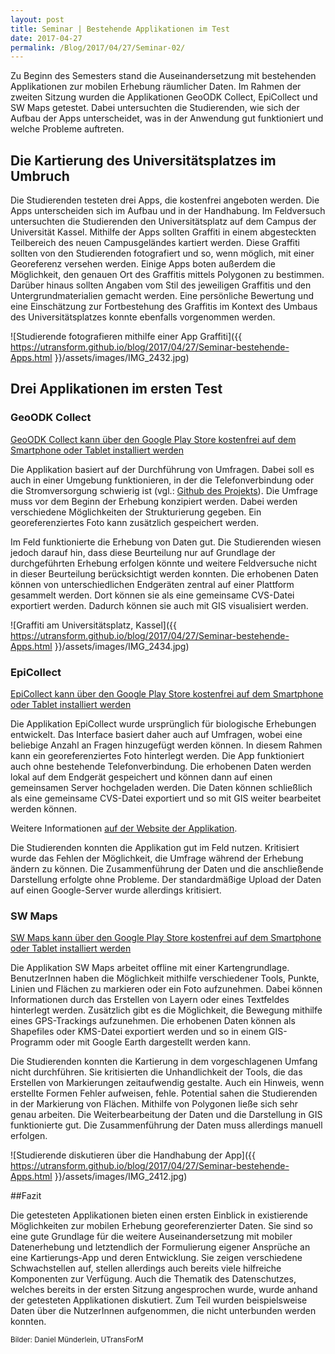 ```yaml
---
layout: post
title: Seminar | Bestehende Applikationen im Test
date: 2017-04-27
permalink: /Blog/2017/04/27/Seminar-02/
---
```


Zu Beginn des Semesters stand die Auseinandersetzung mit bestehenden Applikationen zur mobilen Erhebung räumlicher Daten. Im Rahmen der zweiten Sitzung wurden die Applikationen GeoODK Collect, EpiCollect und SW Maps getestet. Dabei untersuchten die Studierenden, wie sich der Aufbau der Apps unterscheidet, was in der Anwendung gut funktioniert und welche Probleme auftreten.

## Die Kartierung des Universitätsplatzes im Umbruch

Die Studierenden testeten drei Apps, die kostenfrei angeboten werden. Die Apps unterscheiden sich im Aufbau und in der Handhabung. Im Feldversuch untersuchten die Studierenden den Universitätsplatz auf dem Campus der Universität Kassel. Mithilfe der Apps sollten Graffiti in einem abgesteckten Teilbereich des neuen Campusgeländes kartiert werden. Diese Graffiti sollten von den Studierenden fotografiert und so, wenn möglich,  mit einer Georeferenz versehen werden. Einige Apps boten außerdem die Möglichkeit, den genauen Ort des Graffitis mittels Polygonen zu bestimmen. Darüber hinaus sollten Angaben vom Stil des jeweiligen Graffitis und den Untergrundmaterialien gemacht werden. Eine persönliche Bewertung und eine Einschätzung zur Fortbestehung des Graffitis im Kontext des Umbaus des Universitätsplatzes konnte ebenfalls vorgenommen werden.


![Studierende fotografieren mithilfe einer App Graffiti]({{ https://utransform.github.io/blog/2017/04/27/Seminar-bestehende-Apps.html }}/assets/images/IMG_2432.jpg)

## Drei Applikationen im ersten Test

### GeoODK Collect

<a href="https://play.google.com/store/apps/details?id=com.geoodk.collect.android" titel="Google Play">GeoODK Collect kann über den Google Play Store kostenfrei auf dem Smartphone oder Tablet installiert werden</a>

Die Applikation basiert auf der Durchführung von Umfragen. Dabei soll es auch in einer Umgebung funktionieren, in der die Telefonverbindung oder die Stromversorgung schwierig ist (vgl.: <a href="https://github.com/opendatakit/collect" titel="Github opendatakit">Github des Projekts</a>). Die Umfrage muss vor dem Beginn der Erhebung konzipiert werden. Dabei werden verschiedene Möglichkeiten der Strukturierung gegeben. Ein georeferenziertes Foto kann zusätzlich gespeichert werden.

Im Feld funktionierte die Erhebung von Daten gut. Die Studierenden wiesen jedoch darauf hin, dass diese Beurteilung nur auf Grundlage der durchgeführten Erhebung erfolgen könnte und weitere Feldversuche nicht in dieser Beurteilung berücksichtigt werden konnten.
Die erhobenen Daten können von unterschiedlichen Endgeräten zentral auf einer Plattform gesammelt werden. Dort können sie als eine gemeinsame CVS-Datei exportiert werden. Dadurch können sie auch mit GIS visualisiert werden.

![Graffiti am Universitätsplatz, Kassel]({{ https://utransform.github.io/blog/2017/04/27/Seminar-bestehende-Apps.html }}/assets/images/IMG_2434.jpg)

### EpiCollect

<a href="https://play.google.com/store/apps/details?id=uk.ac.imperial.epicollect.five" titel="Google Play">EpiCollect kann über den Google Play Store kostenfrei auf dem Smartphone oder Tablet installiert werden</a>

Die Applikation EpiCollect wurde ursprünglich für biologische Erhebungen entwickelt. Das Interface basiert daher auch auf Umfragen, wobei eine beliebige Anzahl an Fragen hinzugefügt werden können. In diesem Rahmen kann ein georeferenziertes Foto hinterlegt werden. Die App funktioniert auch ohne bestehende Telefonverbindung. Die erhobenen Daten werden lokal auf dem Endgerät gespeichert und können dann auf einen gemeinsamen Server hochgeladen werden. Die Daten können schließlich als eine gemeinsame CVS-Datei exportiert und so mit GIS weiter bearbeitet werden können.

Weitere Informationen <a href="http://www.epicollect.net/" titel="EpiCollect">auf der Website der Applikation</a>.

Die Studierenden konnten die Applikation gut im Feld nutzen. Kritisiert wurde das Fehlen der Möglichkeit, die Umfrage während der Erhebung ändern zu können. Die Zusammenführung der Daten und die anschließende Darstellung erfolgte ohne Probleme. Der standardmäßige Upload der Daten auf einen Google-Server wurde allerdings kritisiert.


### SW Maps

<a href="https://play.google.com/store/apps/details?id=np.com.softwel.swmaps" titel="Google Play">SW Maps kann über den Google Play Store kostenfrei auf dem Smartphone oder Tablet installiert werden</a>

Die Applikation SW Maps arbeitet offline mit einer Kartengrundlage. BenutzerInnen haben die Möglichkeit mithilfe verschiedener Tools, Punkte, Linien und Flächen zu markieren oder ein Foto aufzunehmen. Dabei können Informationen durch das Erstellen von Layern oder eines Textfeldes hinterlegt werden. Zusätzlich gibt es die Möglichkeit, die Bewegung mithilfe eines GPS-Trackings aufzunehmen. Die erhobenen Daten können als Shapefiles oder KMS-Datei exportiert werden und so in einem GIS-Programm oder mit Google Earth dargestellt werden kann.

Die Studierenden konnten die Kartierung in dem vorgeschlagenen Umfang nicht durchführen. Sie kritisierten die Unhandlichkeit der Tools, die das Erstellen von Markierungen zeitaufwendig gestalte. Auch ein Hinweis, wenn erstellte Formen Fehler aufweisen, fehle. Potential sahen die Studierenden in der Markierung von Flächen. Mithilfe von Polygonen ließe sich sehr genau arbeiten. Die Weiterbearbeitung der Daten und die Darstellung in GIS funktionierte gut. Die Zusammenführung der Daten muss allerdings manuell erfolgen.

![Studierende diskutieren über die Handhabung der App]({{ https://utransform.github.io/blog/2017/04/27/Seminar-bestehende-Apps.html }}/assets/images/IMG_2412.jpg)

##Fazit

Die getesteten Applikationen bieten einen ersten Einblick in existierende Möglichkeiten zur mobilen Erhebung georeferenzierter Daten. Sie sind so eine gute Grundlage für die weitere Auseinandersetzung mit mobiler Datenerhebung und letztendlich der Formulierung eigener Ansprüche an eine Kartierungs-App und deren Entwicklung.
Sie zeigen verschiedene Schwachstellen auf, stellen allerdings auch bereits viele hilfreiche Komponenten zur Verfügung. Auch die Thematik des Datenschutzes, welches bereits in der ersten Sitzung angesprochen wurde, wurde anhand der getesteten Applikationen diskutiert. Zum Teil wurden beispielsweise Daten über die NutzerInnen aufgenommen, die nicht unterbunden werden konnten.

<small>Bilder: Daniel Münderlein, UTransForM</small>
